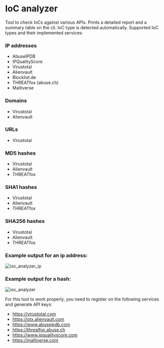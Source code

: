 # IoC analyzer

Tool to check IoCs against various APIs. Prints a detailed report and a summary table on the cli.
IoC type is detected automatically.
Supported IoC types and their implemented services:
### IP addresses
 - AbuseIPDB
 - IPQualityScore
 - Virustotal
 - Alienvault
 - Blocklist.de
 - THREATfox (abuse.ch)
 - Maltiverse
### Domains
 - Virustotal
 - Alienvault
### URLs
 - Virustotal
### MD5 hashes
 - Virustotal
 - Alienvault
 - THREATfox
### SHA1 hashes
 - Virustotal
 - Alienvault
 - THREATfox
### SHA256 hashes
 - Virustotal
 - Alienvault
 - THREATfox

### Example output for an ip address:
![ioc_analyzer_ip](https://user-images.githubusercontent.com/44299200/164914835-2a94df99-9754-4866-b1d1-59915b953665.png)

### Example output for a hash:
![ioc_analyzer](https://user-images.githubusercontent.com/44299200/164914795-9a7a879e-c38c-4526-9d69-3cae6106ec73.png)



For this tool to work properly, you need to register on the following services and generate API keys:
- https://virustotal.com
- https://otx.alienvault.com
- https://www.abuseipdb.com
- https://threatfox.abuse.ch
- https://www.ipqualityscore.com
- https://maltiverse.com


